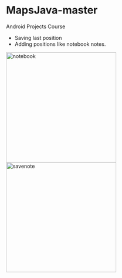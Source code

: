 # MapsJava-master
 Android Projects Course 
 
 - Saving last position
 - Adding positions like notebook notes.
 
 
<img src="https://user-images.githubusercontent.com/88238748/160485147-41987b4a-039d-4f6c-a75f-0072a03193cd.png" alt="notebook" style="width:300px;"/>

<img src="https://user-images.githubusercontent.com/88238748/160485273-b2a7e9a1-2e2f-4cae-8f54-a8bbd129e560.png" alt="savenote" style="width:300px;"/>
